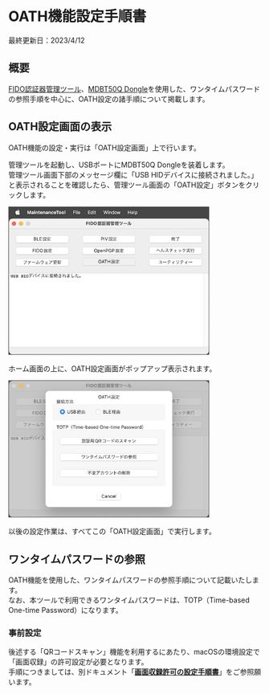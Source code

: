 # OATH機能設定手順書

最終更新日：2023/4/12

## 概要

[FIDO認証器管理ツール](../../MaintenanceTool/macOSApp/README.md)、[MDBT50Q Dongle](../../FIDO2Device/MDBT50Q_Dongle/README.md)を使用した、ワンタイムパスワードの参照手順を中心に、OATH設定の諸手順について掲載します。

## OATH設定画面の表示

OATH機能の設定・実行は「OATH設定画面」上で行います。

管理ツールを起動し、USBポートにMDBT50Q Dongleを装着します。<br>
管理ツール画面下部のメッセージ欄に「USB HIDデバイスに接続されました。」と表示されることを確認したら、管理ツール画面の「OATH設定」ボタンをクリックします。

<img src="assets09/0021.jpg" width="400">

ホーム画面の上に、OATH設定画面がポップアップ表示されます。

<img src="assets09/0022.jpg" width="400">

以後の設定作業は、すべてこの「OATH設定画面」で実行します。

## ワンタイムパスワードの参照

OATH機能を使用した、ワンタイムパスワードの参照手順について記載いたします。<br>
なお、本ツールで利用できるワンタイムパスワードは、TOTP（Time-based One-time Password）になります。

### 事前設定

後述する「QRコードスキャン」機能を利用するにあたり、macOSの環境設定で「画面収録」の許可設定が必要となります。<br>
手順につきましては、別ドキュメント「<b>[画面収録許可の設定手順書](../../MaintenanceTool/macOSApp/SCREENSHOT.md)</b>」をご参照願います。
